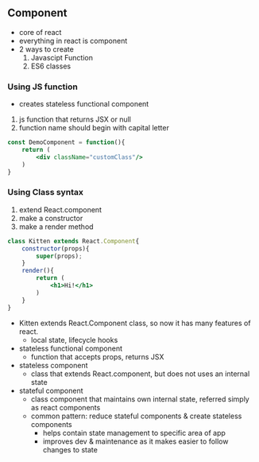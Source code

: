 ## Component
- core of react
- everything in react is component
- 2 ways to create
    1. Javascipt Function
    2. ES6 classes

### Using JS function
- creates stateless functional component
1. js function that returns JSX or null
2. function name should begin with capital letter
```jsx
const DemoComponent = function(){
    return (
        <div className="customClass"/>
    )
}
```

### Using Class syntax
1. extend React.component
2. make a constructor
3. make a render method
```jsx
class Kitten extends React.Component{
    constructor(props){
        super(props);
    }
    render(){
        return (
            <h1>Hi!</h1>
        )
    }
}
```
- Kitten extends React.Component class, so now it has many features of react.
  - local state, lifecycle hooks
- stateless functional component
  - function that accepts props, returns JSX
- stateless component
  - class that extends React.component, but does not uses an internal state
- stateful component
  - class component that maintains own internal state, referred simply as react components
  - common pattern: reduce stateful components & create stateless components
    - helps contain state management to specific area of app
    - improves dev & maintenance as it makes easier to follow changes to state